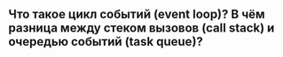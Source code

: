 ## Что такое цикл событий (event loop)? В чём разница между стеком вызовов (call stack) и очередью событий (task queue)?